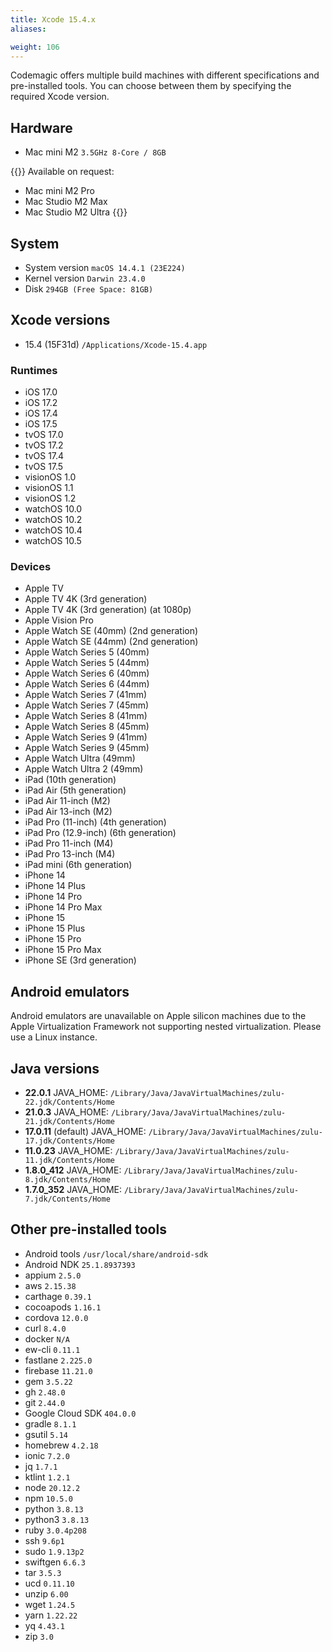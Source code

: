 ```yaml
---
title: Xcode 15.4.x
aliases:

weight: 106
---
```


Codemagic offers multiple build machines with different specifications and pre-installed tools. You can choose between them by specifying the required Xcode version.

## Hardware

- Mac mini M2 `3.5GHz 8-Core / 8GB`

{{<notebox>}}
Available on request:
- Mac mini M2 Pro
- Mac Studio M2 Max
- Mac Studio M2 Ultra
{{</notebox>}}

## System

- System version `macOS 14.4.1 (23E224)`
- Kernel version `Darwin 23.4.0`
- Disk `294GB (Free Space: 81GB)`

## Xcode versions

- 15.4 (15F31d) `/Applications/Xcode-15.4.app`

### Runtimes

- iOS 17.0
- iOS 17.2
- iOS 17.4
- iOS 17.5
- tvOS 17.0
- tvOS 17.2
- tvOS 17.4
- tvOS 17.5
- visionOS 1.0
- visionOS 1.1
- visionOS 1.2
- watchOS 10.0
- watchOS 10.2
- watchOS 10.4
- watchOS 10.5

### Devices

- Apple TV
- Apple TV 4K (3rd generation)
- Apple TV 4K (3rd generation) (at 1080p)
- Apple Vision Pro
- Apple Watch SE (40mm) (2nd generation)
- Apple Watch SE (44mm) (2nd generation)
- Apple Watch Series 5 (40mm)
- Apple Watch Series 5 (44mm)
- Apple Watch Series 6 (40mm)
- Apple Watch Series 6 (44mm)
- Apple Watch Series 7 (41mm)
- Apple Watch Series 7 (45mm)
- Apple Watch Series 8 (41mm)
- Apple Watch Series 8 (45mm)
- Apple Watch Series 9 (41mm)
- Apple Watch Series 9 (45mm)
- Apple Watch Ultra (49mm)
- Apple Watch Ultra 2 (49mm)
- iPad (10th generation)
- iPad Air (5th generation)
- iPad Air 11-inch (M2)
- iPad Air 13-inch (M2)
- iPad Pro (11-inch) (4th generation)
- iPad Pro (12.9-inch) (6th generation)
- iPad Pro 11-inch (M4)
- iPad Pro 13-inch (M4)
- iPad mini (6th generation)
- iPhone 14
- iPhone 14 Plus
- iPhone 14 Pro
- iPhone 14 Pro Max
- iPhone 15
- iPhone 15 Plus
- iPhone 15 Pro
- iPhone 15 Pro Max
- iPhone SE (3rd generation)

## Android emulators

Android emulators are unavailable on Apple silicon machines due to the Apple Virtualization Framework not supporting nested virtualization. Please use a Linux instance.

## Java versions

- **22.0.1** JAVA_HOME: `/Library/Java/JavaVirtualMachines/zulu-22.jdk/Contents/Home`
- **21.0.3** JAVA_HOME: `/Library/Java/JavaVirtualMachines/zulu-21.jdk/Contents/Home`
- **17.0.11** (default) JAVA_HOME: `/Library/Java/JavaVirtualMachines/zulu-17.jdk/Contents/Home`
- **11.0.23** JAVA_HOME: `/Library/Java/JavaVirtualMachines/zulu-11.jdk/Contents/Home`
- **1.8.0_412** JAVA_HOME: `/Library/Java/JavaVirtualMachines/zulu-8.jdk/Contents/Home`
- **1.7.0_352** JAVA_HOME: `/Library/Java/JavaVirtualMachines/zulu-7.jdk/Contents/Home`

## Other pre-installed tools

- Android tools `/usr/local/share/android-sdk`
- Android NDK `25.1.8937393`
- appium `2.5.0`
- aws `2.15.38`
- carthage `0.39.1`
- cocoapods `1.16.1`
- cordova `12.0.0`
- curl `8.4.0`
- docker `N/A`
- ew-cli `0.11.1`
- fastlane `2.225.0`
- firebase `11.21.0`
- gem `3.5.22`
- gh `2.48.0`
- git `2.44.0`
- Google Cloud SDK `404.0.0`
- gradle `8.1.1`
- gsutil `5.14`
- homebrew `4.2.18`
- ionic `7.2.0`
- jq `1.7.1`
- ktlint `1.2.1`
- node `20.12.2`
- npm `10.5.0`
- python `3.8.13`
- python3 `3.8.13`
- ruby `3.0.4p208`
- ssh `9.6p1`
- sudo `1.9.13p2`
- swiftgen `6.6.3`
- tar `3.5.3`
- ucd `0.11.10`
- unzip `6.00`
- wget `1.24.5`
- yarn `1.22.22`
- yq `4.43.1`
- zip `3.0`
